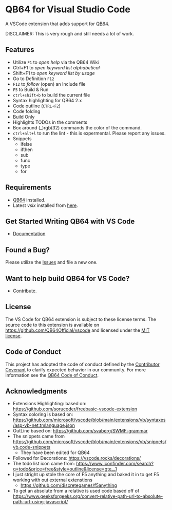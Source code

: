 # QB64 for Visual Studio Code

A VSCode extension that adds support for [QB64](https://qb64.com/).

DISCLAIMER: This is very rough and still needs a lot of work.
  
## Features

* Utilize `F1` to *open help* via the QB64 Wiki
* Ctrl+F1 to *open keyword list alphabetical*
* Shift+F1 to *open keyword list by usage*
* Go to Definition `F12`
* `F12` to *follow* (open) an Include file
* `F5` to Build & Run
* `ctrl+shift+b` to build the current file
* Syntax highlighting for QB64 2.x
* Code outline (`CTRL+F2`)
* Code folding
* Build Only
* Highlights TODOs in the comments
* Box around (_)rgb(32) commands the color of the command.
* `ctrl+alt+l` to run the lint - this is expermental.  Please report any issues.
* Snippets
  - ifelse
  - ifthen
  - sub
  - func
  - type
  - for

## Requirements

* [QB64](https://qb64.com) installed.
* Latest *vsix* installed from [here](https://github.com/QB64Official/vscode/tree/main/releases).

## Get Started Writing QB64 with VS Code

* [Documentation](https://github.com/QB64Official/vscode/wiki/Documentation)

## Found a Bug?

Please utilize the [Issues](https://github.com/QB64Official/vscode/issues) and file a new one.

## Want to help build QB64 for VS Code?

* [Contribute](https://github.com/QB64Official/vscode/wiki/contribute).

## License

The VS Code for QB64 extension is subject to these license terms. The source code to this extension is available on https://github.com/QB64Official/vscode and licensed under the [MIT license](https://github.com/QB64Official/vscode/blob/main/LICENSE).

## Code of Conduct

This project has adopted the code of conduct defined by the [Contributor Covenant](https://www.contributor-covenant.org/) to clarify expected behavior in our community. For more information see the [QB64 Code of Conduct](https://qb64.com/conduct.html).

## Acknowledgments

* Extensions Highlighting: based on: https://github.com/sorucoder/freebasic-vscode-extension
* Syntax coloring is based on: https://github.com/microsoft/vscode/blob/main/extensions/vb/syntaxes/asp-vb-net.tmlanguage.json
* OutLine based on: https://github.com/svaberg/SWMF-grammar
* The snippets came from https://github.com/microsoft/vscode/blob/main/extensions/vb/snippets/vb.code-snippets
   - They have been edited for QB64
* Followed for Decorations: https://vscode.rocks/decorations/
* The todo list icon came from: https://www.iconfinder.com/search?q=todo&price=free&style=outline&license=gte__1
* I just stright up stole the core of F5 anything and baked it in to get F5 working with out external extenstions
  - https://github.com/discretegames/f5anything
* To get an absolute from a relative is used code based off of https://www.geeksforgeeks.org/convert-relative-path-url-to-absolute-path-url-using-javascript/